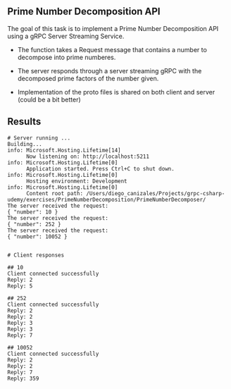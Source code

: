 ## Prime Number Decomposition API

The goal of this task is to implement a Prime Number Decomposition API using a
gRPC Server Streaming Service.

* The function takes a Request message that contains a number to decompose into
prime numberes.

* The server responds through a server streaming gRPC with the decomposed prime
factors of the number given.

* Implementation of the proto files is shared on both client and server (could be
a bit better)



## Results

```
# Server running ...
Building...
info: Microsoft.Hosting.Lifetime[14]
      Now listening on: http://localhost:5211
info: Microsoft.Hosting.Lifetime[0]
      Application started. Press Ctrl+C to shut down.
info: Microsoft.Hosting.Lifetime[0]
      Hosting environment: Development
info: Microsoft.Hosting.Lifetime[0]
      Content root path: /Users/diego_canizales/Projects/grpc-csharp-udemy/exercises/PrimeNumberDecomposition/PrimeNumberDecomposer/
The server received the request:
{ "number": 10 }
The server received the request:
{ "number": 252 }
The server received the request:
{ "number": 10052 }


# Client responses

## 10
Client connected successfully
Reply: 2
Reply: 5

## 252
Client connected successfully
Reply: 2
Reply: 2
Reply: 3
Reply: 3
Reply: 7

## 10052
Client connected successfully
Reply: 2
Reply: 2
Reply: 7
Reply: 359
```
